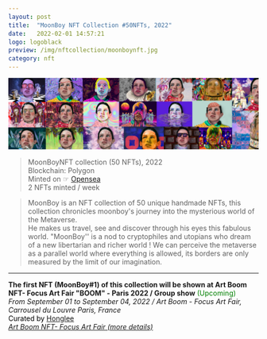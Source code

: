 ```yaml
---
layout: post
title:  "MoonBoy NFT Collection #50NFTs, 2022"
date:   2022-02-01 14:57:21
logo: logoblack
preview: /img/nftcollection/moonboynft.jpg
category: nft
---
```


![putriochka nft collection ](/img/nftcollection/moonboynft.jpg) 
> MoonBoyNFT collection (50 NFTs), 2022 <br> 
> Blockchain: Polygon <br>
> Minted on ☞ [Opensea](https://opensea.io/collection/moonboynft) <br>
> 2 NFTs minted / week



>MoonBoy is an NFT collection of 50 unique handmade NFTs, this collection chronicles moonboy's journey into the mysterious world of the Metaverse. <br>
>He makes us travel, see and discover through his eyes this fabulous world. "MoonBoy'' is a nod to cryptophiles and utopians who dream of a new libertarian and richer world ! We can perceive the metaverse as a parallel world where everything is allowed, its borders are only measured by the limit of our imagination.


*** **

**The first NFT (MoonBoy#1) of this collection will be shown at Art Boom NFT- Focus Art Fair "BOOM" - Paris 2022 / Group show** <span style="color: green;"> (Upcoming)</span>
<br>
*From September 01 to September 04, 2022 / Art Boom - Focus Art Fair, Carrousel du Louvre Paris, France* <br>
<span style="color: black;"> 
Curated by [Honglee](https://fr.curatorhonglee.com/)  </span> <br>
[*Art Boom NFT- Focus Art Fair (more details)*](https://www.focusartfair.net/nft)
<br>







